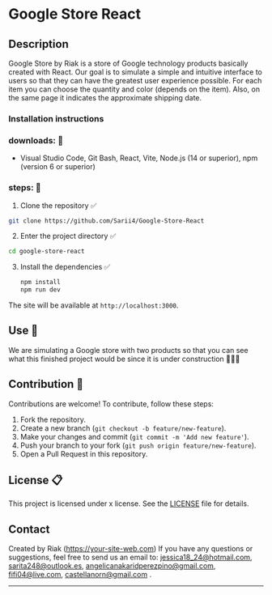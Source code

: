 <!-- # React + Vite -->

<!-- This template provides a minimal setup to get React working in Vite with HMR and some ESLint rules.

Currently, two official plugins are available:

- [@vitejs/plugin-react](https://github.com/vitejs/vite-plugin-react/blob/main/packages/plugin-react/README.md) uses [Babel](https://babeljs.io/) for Fast Refresh
- [@vitejs/plugin-react-swc](https://github.com/vitejs/vite-plugin-react-swc) uses [SWC](https://swc.rs/) for Fast Refresh -->

# Google Store React

## Description 
Google Store by Riak is a store of Google technology products basically created with React. Our goal is to simulate a simple and intuitive interface to users so that they can have the greatest user experience possible. For each item you can choose the quantity and color (depends on the item). Also, on the same page it indicates the approximate shipping date.

### Installation instructions 
### downloads: 📶
- Visual Studio Code, Git Bash, React, Vite, Node.js (14 or superior), npm (version 6 or superior)

### steps: 🔢
1. Clone the repository ✅
 ```sh
git clone https://github.com/Sarii4/Google-Store-React
```
2. Enter the project directory ✅
```sh
cd google-store-react
```
3. Install the dependencies ✅
    ```sh
    npm install
    npm run dev
    ```

The site will be available at `http://localhost:3000`.

## Use 🏪
We are simulating a Google store with two products so that you can see what this finished project would be since it is under construction 🚧🚧🚧

## Contribution 👾
Contributions are welcome! To contribute, follow these steps:

1. Fork the repository.
2. Create a new branch (`git checkout -b feature/new-feature`).
3. Make your changes and commit (`git commit -m 'Add new feature'`).
4. Push your branch to your fork (`git push origin feature/new-feature`).
5. Open a Pull Request in this repository.

## License 📋
This project is licensed under x license. See the [LICENSE](./LICENSE) file for details.

## Contact
Created by Riak (https://your-site-web.com)
If you have any questions or suggestions, feel free to send us an email to: jessica18_24@hotmail.com, sarita248@outlook.es, angelicanakaridperezpino@gmail.com, fifi04@live.com, castellanorn@gmail.com .

---
